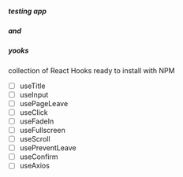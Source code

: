 ##### testing app 
##### and
##### yooks

collection of React Hooks ready to install with NPM

- [ ] useTitle
- [ ] useInput
- [ ] usePageLeave
- [ ] useClick
- [ ] useFadeIn
- [ ] useFullscreen
- [ ] useScroll
- [ ] usePreventLeave
- [ ] useConfirm
- [ ] useAxios